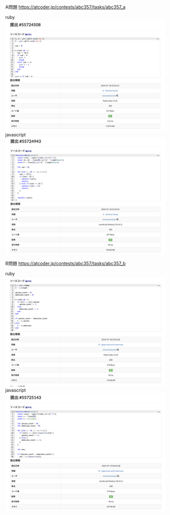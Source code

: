 A問題
https://atcoder.jp/contests/abc357/tasks/abc357_a

ruby
![alt text](a_ruby.png)
javascript
![alt text](a_javascript.png)



B問題
https://atcoder.jp/contests/abc357/tasks/abc357_b

ruby
![alt text](b_ruby.png)
javascript
![alt text](b_javascript.png)
